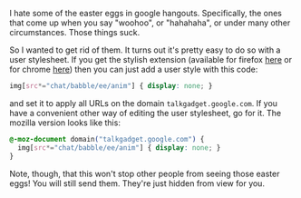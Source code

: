 I hate some of the easter eggs in google hangouts. Specifically, the ones that come up when you say "woohoo", or "hahahaha", or under many other circumstances. Those things suck.

So I wanted to get rid of them. It turns out it's pretty easy to do so with a user stylesheet. If you get the stylish extension (available for firefox [here](https://addons.mozilla.org/en-US/firefox/addon/stylish/) or for chrome [here](https://chrome.google.com/webstore/detail/stylish/fjnbnpbmkenffdnngjfgmeleoegfcffe)) then you can just add a user style with this code:
```.css
img[src*="chat/babble/ee/anim"] { display: none; }
```
and set it to apply all URLs on the domain `talkgadget.google.com`. If you have a convenient other way of editing the user stylesheet, go for it. The mozilla version looks like this:
```.css
@-moz-document domain("talkgadget.google.com") {
  img[src*="chat/babble/ee/anim"] { display: none; }
}
```

Note, though, that this won't stop other people from seeing those easter eggs! You will still send them. They're just hidden from view for you.
